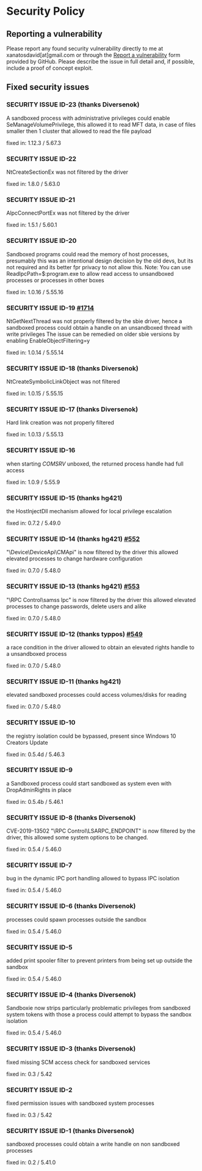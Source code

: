 # Security Policy

## Reporting a vulnerability

Please report any found security vulnerability directly to me at xanatosdavid[at]gmail.com or through the [Report a vulnerability](https://github.com/sandboxie-plus/Sandboxie/security/advisories/new) form provided by GitHub. Please describe the issue in full detail and, if possible, include a proof of concept exploit.


## Fixed security issues

### SECURITY ISSUE ID-23 (thanks Diversenok)
A sandboxed process with administrative privileges could enable SeManageVolumePrivilege,
this allowed it to read MFT data, in case of files smaller then 1 cluster that allowed to read the file payload

fixed in: 1.12.3 / 5.67.3

### SECURITY ISSUE ID-22 
NtCreateSectionEx was not filtered by the driver

fixed in: 1.8.0 / 5.63.0

### SECURITY ISSUE ID-21 
AlpcConnectPortEx was not filtered by the driver

fixed in: 1.5.1 / 5.60.1

### SECURITY ISSUE ID-20
Sandboxed programs could read the memory of host processes,
presumably this was an intentional design decision by the old devs, but its not required and its better fpr privacy to not allow this.
Note: You can use ReadIpcPath=$:program.exe to allow read access to unsandboxed processes or processes in other boxes

fixed in: 1.0.16 / 5.55.16
  
### SECURITY ISSUE ID-19 [#1714](https://github.com/sandboxie-plus/Sandboxie/issues/1714)
NtGetNextThread was not properly filtered by the sbie driver, hence a sandboxed process could obtain a handle on an unsandboxed thread with write privileges 
The issue can be remedied on older sbie versions by enabling EnableObjectFiltering=y

fixed in: 1.0.14 / 5.55.14

### SECURITY ISSUE ID-18 (thanks Diversenok)
NtCreateSymbolicLinkObject was not filtered

fixed in: 1.0.15 / 5.55.15

### SECURITY ISSUE ID-17 (thanks Diversenok)
Hard link creation was not properly filtered

fixed in: 1.0.13 / 5.55.13

### SECURITY ISSUE ID-16
when starting *COMSRV* unboxed, the returned process handle had full access

fixed in: 1.0.9 / 5.55.9

### SECURITY ISSUE ID-15 (thanks hg421)
the HostInjectDll mechanism allowed for local privilege escalation

fixed in: 0.7.2 / 5.49.0

### SECURITY ISSUE ID-14 (thanks hg421) [#552](https://github.com/sandboxie-plus/Sandboxie/issues/552)
"\Device\DeviceApi\CMApi" is now filtered by the driver 
this allowed elevated processes to change hardware configuration

fixed in: 0.7.0 / 5.48.0

### SECURITY ISSUE ID-13 (thanks hg421) [#553](https://github.com/sandboxie-plus/Sandboxie/issues/553)
"\RPC Control\samss lpc" is now filtered by the driver
this allowed elevated processes to change passwords, delete users and alike

fixed in: 0.7.0 / 5.48.0

### SECURITY ISSUE ID-12 (thanks typpos) [#549](https://github.com/sandboxie-plus/Sandboxie/pull/549)
a race condition in the driver allowed to obtain an elevated rights handle to a unsandboxed process

fixed in: 0.7.0 / 5.48.0

### SECURITY ISSUE ID-11 (thanks hg421)
elevated sandboxed processes could access volumes/disks for reading

fixed in: 0.7.0 / 5.48.0

### SECURITY ISSUE ID-10
the registry isolation could be bypassed, present since Windows 10 Creators Update

fixed in: 0.5.4d / 5.46.3

### SECURITY ISSUE ID-9
a Sandboxed process could start sandboxed as system even with DropAdminRights in place

fixed in: 0.5.4b / 5.46.1

### SECURITY ISSUE ID-8 (thanks Diversenok)
CVE-2019-13502 "\RPC Control\LSARPC_ENDPOINT" is now filtered by the driver,
this allowed some system options to be changed.

fixed in: 0.5.4 / 5.46.0

### SECURITY ISSUE ID-7
bug in the dynamic IPC port handling allowed to bypass IPC isolation

fixed in: 0.5.4 / 5.46.0

### SECURITY ISSUE ID-6 (thanks Diversenok)
processes could spawn processes outside the sandbox

fixed in: 0.5.4 / 5.46.0

### SECURITY ISSUE ID-5
added print spooler filter to prevent printers from being set up outside the sandbox

fixed in: 0.5.4 / 5.46.0

### SECURITY ISSUE ID-4 (thanks Diversenok)
Sandboxie now strips particularly problematic privileges from sandboxed system tokens
with those a process could attempt to bypass the sandbox isolation

fixed in: 0.5.4 / 5.46.0

### SECURITY ISSUE ID-3 (thanks Diversenok)
fixed missing SCM access check for sandboxed services

fixed in: 0.3 / 5.42

### SECURITY ISSUE ID-2
fixed permission issues with sandboxed system processes

fixed in: 0.3 / 5.42

### SECURITY ISSUE ID-1 (thanks Diversenok)
sandboxed processes could obtain a write handle on non sandboxed processes

fixed in: 0.2 / 5.41.0

